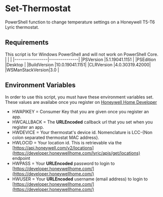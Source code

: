 # Set-Thermostat
PowerShell function to change temperature settings on a Honeywell T5-T6 Lyric thermostat.  
  
## Requirements  
This script is for Windows PowerShell and will not work on PowerShell Core.  
|                 |               |
|-----------------|---------------|
|PSVersion        |5.1.19041.1151 |
|PSEdition        |Desktop        |
|BuildVersion     |10.0.19041.1151|
|CLRVersion       |4.0.30319.42000|
|WSManStackVersion|3.0            |  
  
## Environment Variables  
In order to use this script, you must have these environment variables set. These values are availabe once you register on [Honeywell Home Developer](https://developer.honeywellhome.com/user/register)  
   - HWAPIKEY = Consumer Key that you are given once you register an app.
   - HWCALLBACK = The **URLEncoded** callback url that you set when you register an app.
   - HWDEVICE = Your thermostat's device id. Nomenclature is LCC-{Non colon separated thermostat MAC address}.
   - HWLOCID = Your location id. This is retrievable via the [https://api.honeywell.com/v2/locations](https://developer.honeywellhome.com/lyric/apis/get/locations) endpoint
   - HWPASS = Your **URLEncoded** password to login to [https://developer.honeywellhome.com/](https://developer.honeywellhome.com/)
   - HWUSER = Your **URLEncoded** username (email address) to login to [https://developer.honeywellhome.com/](https://developer.honeywellhome.com/)  


